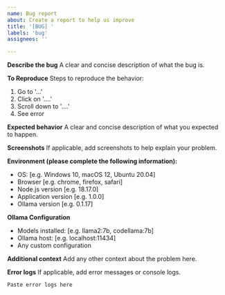 ```yaml
---
name: Bug report
about: Create a report to help us improve
title: '[BUG] '
labels: 'bug'
assignees: ''

---
```


**Describe the bug**
A clear and concise description of what the bug is.

**To Reproduce**
Steps to reproduce the behavior:
1. Go to '...'
2. Click on '....'
3. Scroll down to '....'
4. See error

**Expected behavior**
A clear and concise description of what you expected to happen.

**Screenshots**
If applicable, add screenshots to help explain your problem.

**Environment (please complete the following information):**
 - OS: [e.g. Windows 10, macOS 12, Ubuntu 20.04]
 - Browser [e.g. chrome, firefox, safari]
 - Node.js version [e.g. 18.17.0]
 - Application version [e.g. 1.0.0]
 - Ollama version [e.g. 0.1.17]

**Ollama Configuration**
 - Models installed: [e.g. llama2:7b, codellama:7b]
 - Ollama host: [e.g. localhost:11434]
 - Any custom configuration

**Additional context**
Add any other context about the problem here.

**Error logs**
If applicable, add error messages or console logs.

```
Paste error logs here
```